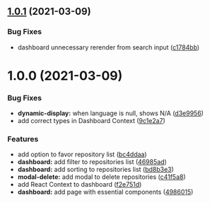 ## [1.0.1](https://github.com/fthomasvp/liferay-frontend-challenge/compare/v1.0.0...v1.0.1) (2021-03-09)


### Bug Fixes

* dashboard unnecessary rerender from search input ([c1784bb](https://github.com/fthomasvp/liferay-frontend-challenge/commit/c1784bbda3b8be6f10ed6562aca368568acc981c))

# 1.0.0 (2021-03-09)


### Bug Fixes

* **dynamic-display:** when language is null, shows N/A ([d3e9956](https://github.com/fthomasvp/liferay-frontend-challenge/commit/d3e9956c1205347ddc2768d1bb9d3afa6e563bf0))
* add correct types in Dashboard Context ([9c1e2a7](https://github.com/fthomasvp/liferay-frontend-challenge/commit/9c1e2a7ec03603a156be9557ea2d4e8f68b8cb96))


### Features

* add option to favor repository list ([bc4ddaa](https://github.com/fthomasvp/liferay-frontend-challenge/commit/bc4ddaa744bef558428462274adb3252a1afa774))
* **dashboard:** add filter to repositories list ([46985ad](https://github.com/fthomasvp/liferay-frontend-challenge/commit/46985ad6bc2aef902d462a0ff927937dac5f2235))
* **dashboard:** add sorting to repositories list ([bd8b3e3](https://github.com/fthomasvp/liferay-frontend-challenge/commit/bd8b3e3f56ddcdb467adeaab41f34aedc51c97f9))
* **modal-delete:** add modal to delete repositories ([c41f5a8](https://github.com/fthomasvp/liferay-frontend-challenge/commit/c41f5a8fb6af55c87539dd2317f19972dac3d9dd))
* add React Context to dashboard ([f2e751d](https://github.com/fthomasvp/liferay-frontend-challenge/commit/f2e751d242df25848fc2916e49271e9705fd045a))
* **dashboard:** add page with essential components ([4986015](https://github.com/fthomasvp/liferay-frontend-challenge/commit/4986015e930120b2f6a69e23d27191b932f0f7a5))
